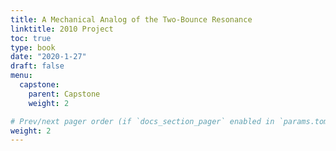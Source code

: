 ```yaml
---
title: A Mechanical Analog of the Two-Bounce Resonance
linktitle: 2010 Project
toc: true
type: book
date: "2020-1-27"
draft: false
menu:
  capstone:
    parent: Capstone
    weight: 2

# Prev/next pager order (if `docs_section_pager` enabled in `params.toml`)
weight: 2
---
```


